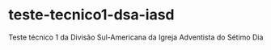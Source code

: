 # teste-tecnico1-dsa-iasd
Teste técnico 1 da Divisão Sul-Americana da Igreja Adventista do Sétimo Dia
